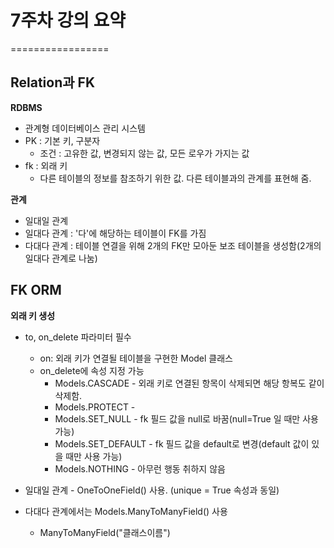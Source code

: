 # 7주차 강의 요약
=================

## Relation과 FK
 **RDBMS** 
 - 관계형 데이터베이스 관리 시스템
 - PK : 기본 키, 구분자
   + 조건 : 고유한 값, 변경되지 않는 값, 모든 로우가 가지는 값 
 - fk : 외래 키
   + 다른 테이블의 정보를 참조하기 위한 값. 다른 테이블과의 관계를 표현해 줌.

 **관계**
 - 일대일 관계 
 - 일대다 관계 : '다'에 해당하는 테이블이 FK를 가짐
 - 다대다 관계 : 테이블 연결을 위해 2개의 FK만 모아둔 보조 테이블을 생성함(2개의 일대다 관계로 나눔)
 

## FK ORM
 **외래 키 생성** 
 - to, on_delete 파라미터 필수
   + on: 외래 키가 연결될 테이블을 구현한 Model 클래스
   + on_delete에 속성 지정 가능
     -  Models.CASCADE - 외래 키로 연결된 항목이 삭제되면 해당 항복도 같이 삭제함.
     -  Models.PROTECT - 
     -  Models.SET_NULL - fk 필드 값을 null로 바꿈(null=True 일 때만 사용 가능)
     -  Models.SET_DEFAULT - fk 필드 값을 default로 변경(default 값이 있을 때만 사용 가능)
     - Models.NOTHING - 아무런 행동 취하지 않음

 - 일대일 관계 - OneToOneField() 사용. (unique = True 속성과 동일)
 - 다대다 관계에서는 Models.ManyToManyField() 사용 
   + ManyToManyField("클래스이름")








